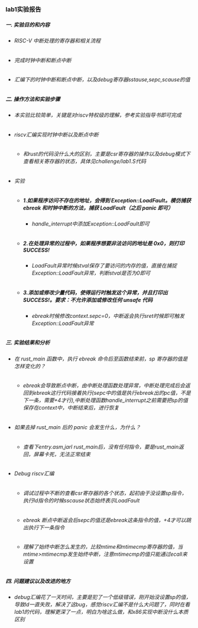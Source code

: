 ### lab1实验报告
 ##### 一. 实验目的和内容
  - ###### RISC-V 中断处理的寄存器和相关流程
  - ###### 完成时钟中断和断点中断
  - ###### 汇编下的时钟中断和断点中断，以及debug寄存器sstause,sepc,scause的值
 ##### 二. 操作方法和实验步骤
  - ###### 本实验比较简单，关键是对riscv特权级的理解，参考实验指导书即可完成
  - ###### riscv汇编实现时钟中断以及断点中断
    * ###### 和rust的代码没什么大的区别，主要是csr寄存器的操作以及debug模式下查看相关寄存器的状态，具体见challenge/lab1.S代码
  - ###### 实验
    * ##### 1.如果程序访问不存在的地址，会得到 Exception::LoadFault。模仿捕获 ebreak 和时钟中断的方法，捕获 LoadFault（之后 panic 即可）
      + ###### handle_interrupt中添加Exception::LoadFault即可
    * ##### 2.在处理异常的过程中，如果程序想要非法访问的地址是 0x0，则打印 SUCCESS!
      + ###### LoadFault异常时候stval保存了要访问的内存的值，直接在捕捉Exception::LoadFault异常，判断stval是否为0即可
    * ##### 3.添加或修改少量代码，使得运行时触发这个异常，并且打印出 SUCCESS!。要求：不允许添加或修改任何 unsafe 代码
      + ###### ebreak时候修改context.sepc=0，中断返会执行sret时候即可触发Exception::LoadFault异常
 ##### 三. 实验结果和分析
  - ###### 在 rust_main 函数中，执行 ebreak 命令后至函数结束前，sp 寄存器的值是怎样变化的？
    * ###### ebreak会导致断点中断，由中断处理函数处理异常，中断处理完成后会返回到ebreak这行代码接着执行(sepc中的值是执行ebreak出的pc值，不是下一条，需要+4才行),中断处理函数handle_interrupt之前需要把sp的值保存在context中，中断结束后，进行恢复
  - ###### 如果去掉 rust_main 后的 panic 会发生什么，为什么？
    * ###### 查看下entry.asm,jarl rust_main后，没有任何指令，要是rust_main返回，屏幕卡死，无法正常结束
  - ###### Debug riscv汇编
    * ###### 调试过程中不断的查看csr寄存器的各个状态，起初由于没设置sp指令，执行ld指令的时候sscause状态始终表示LoadFault
    * ###### ebreak 断点中断返会后sepc的值还是ebreak这条指令的值，+4才可以跳出执行下一条指令
    * ###### 理解了始终中断怎么发生的，比较mtime和mtimecmp寄存器的值，当mtime>mtimecmp发生始终中断，注意mtimecmp的值只能通过ecall来设置
 ##### 四. 问题建议以及改进的地方
  - ###### debug汇编花了一天时间，主要是犯了一个低级错误，刚开始没设置sp的值，导致ld一直失败，解决了这bug，感觉riscv汇编不是什么大问题了，同时在看lab1的代码，理解更深了一点，明白为啥这么做，和x86实现中断没什么本质区别
  <!-- - ###### 实验3道题目前先不做，先刷一遍整体对代码有理解在刷吧 -->


